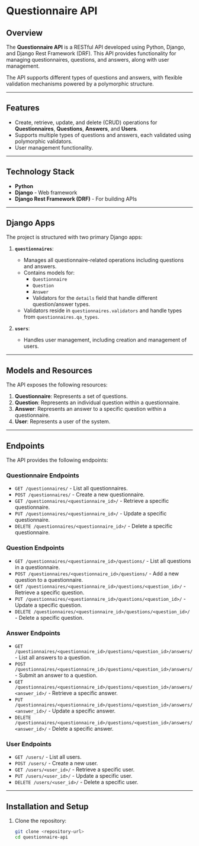 # Questionnaire API

## Overview

The **Questionnaire API** is a RESTful API developed using Python, Django, and Django Rest Framework (DRF). This API provides functionality for managing questionnaires, questions, and answers, along with user management. 

The API supports different types of questions and answers, with flexible validation mechanisms powered by a polymorphic structure.

---

## Features

- Create, retrieve, update, and delete (CRUD) operations for **Questionnaires**, **Questions**, **Answers**, and **Users**.
- Supports multiple types of questions and answers, each validated using polymorphic validators.
- User management functionality.

---

## Technology Stack

- **Python** 
- **Django** - Web framework
- **Django Rest Framework (DRF)** - For building APIs

---

## Django Apps

The project is structured with two primary Django apps:

1. **`questionnaires`**:
   - Manages all questionnaire-related operations including questions and answers.
   - Contains models for:
     - `Questionnaire`
     - `Question`
     - `Answer`
     - Validators for the `details` field that handle different question/answer types.
   - Validators reside in `questionnaires.validators` and handle types from `questionnaires.qa_types`.

2. **`users`**:
   - Handles user management, including creation and management of users.

---

## Models and Resources

The API exposes the following resources:

1. **Questionnaire**: Represents a set of questions.
2. **Question**: Represents an individual question within a questionnaire.
3. **Answer**: Represents an answer to a specific question within a questionnaire.
4. **User**: Represents a user of the system.

---

## Endpoints

The API provides the following endpoints:

### Questionnaire Endpoints
- `GET /questionnaires/` - List all questionnaires.
- `POST /questionnaires/` - Create a new questionnaire.
- `GET /questionnaires/<questionnaire_id>/` - Retrieve a specific questionnaire.
- `PUT /questionnaires/<questionnaire_id>/` - Update a specific questionnaire.
- `DELETE /questionnaires/<questionnaire_id>/` - Delete a specific questionnaire.

### Question Endpoints
- `GET /questionnaires/<questionnaire_id>/questions/` - List all questions in a questionnaire.
- `POST /questionnaires/<questionnaire_id>/questions/` - Add a new question to a questionnaire.
- `GET /questionnaires/<questionnaire_id>/questions/<question_id>/` - Retrieve a specific question.
- `PUT /questionnaires/<questionnaire_id>/questions/<question_id>/` - Update a specific question.
- `DELETE /questionnaires/<questionnaire_id>/questions/<question_id>/` - Delete a specific question.

### Answer Endpoints
- `GET /questionnaires/<questionnaire_id>/questions/<question_id>/answers/` - List all answers to a question.
- `POST /questionnaires/<questionnaire_id>/questions/<question_id>/answers/` - Submit an answer to a question.
- `GET /questionnaires/<questionnaire_id>/questions/<question_id>/answers/<answer_id>/` - Retrieve a specific answer.
- `PUT /questionnaires/<questionnaire_id>/questions/<question_id>/answers/<answer_id>/` - Update a specific answer.
- `DELETE /questionnaires/<questionnaire_id>/questions/<question_id>/answers/<answer_id>/` - Delete a specific answer.

### User Endpoints
- `GET /users/` - List all users.
- `POST /users/` - Create a new user.
- `GET /users/<user_id>/` - Retrieve a specific user.
- `PUT /users/<user_id>/` - Update a specific user.
- `DELETE /users/<user_id>/` - Delete a specific user.

---

## Installation and Setup

1. Clone the repository:

   ```bash
   git clone <repository-url>
   cd questionnaire-api
